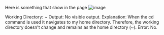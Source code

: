Here is something that show in the page
![image](https://github.com/Awu-Lin/cse15l-lab-reports/assets/94472422/4ed4a65a-7066-4fe7-a5c8-465e194d1877)



Working Directory: ~
Output: No visible output.
Explanation: When the cd command is used it navigates to my home directory. Therefore, the working directory doesn't change and remains as the home directory (~).
Error: No.
